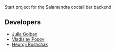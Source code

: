 Start project for the Salamandra coctail bar backend
## Developers

- [Julia Golban](https://github.com/JuliaGolban)
- [Vladislav Popov](https://github.com/StudentVlad5)
- [Heorgii Rushchak](https://github.com/Heorgii)
